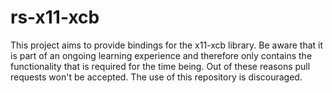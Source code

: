 # rs-x11-xcb
This project aims to provide bindings for the x11-xcb library. Be aware that it is part of an ongoing learning experience and therefore only contains the functionality that is required for the time being. Out of these reasons pull requests won't be accepted. The use of this repository is discouraged.
